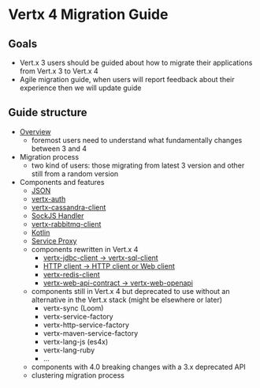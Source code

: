 # Vertx 4 Migration Guide

## Goals

- Vert.x 3 users should be guided about how to migrate their applications from Vert.x 3 to Vert.x 4
- Agile migration guide, when users will report feedback about their experience then we will update guide

## Guide structure

- [Overview](asciidoc/overview.adoc)
  - foremost users need to understand what fundamentally changes between 3 and 4
- Migration process
  - two kind of users: those migrating from latest 3 version and other still from a random version
- Components and features
  - [JSON](asciidoc/json.adoc)
  - [vertx-auth](asciidoc/auth.adoc)
  - [vertx-cassandra-client](asciidoc/cassandra.adoc)
  - [SockJS Handler](asciidoc/sockjs.adoc)
  - [vertx-rabbitmq-client](asciidoc/rabbitmq-client.adoc)
  - [Kotlin](asciidoc/kotlin.adoc)
  - [Service Proxy](asciidoc/service_proxy.adoc)
  - components rewritten in Vert.x 4
    - [vertx-jdbc-client → vertx-sql-client](asciidoc/jdbc_client.adoc)
    - [HTTP client -> HTTP client or Web client](asciidoc/http_client.adoc)
    - [vertx-redis-client](asciidoc/redis.adoc)
    - [vertx-web-api-contract -> vertx-web-openapi](asciidoc/openapi.adoc)
  - components still in Vert.x 4 but deprecated to use without an alternative in the Vert.x stack (might be elsewhere or later)
     - vertx-sync (Loom)
     - vertx-service-factory
     - vertx-http-service-factory
     - vertx-maven-service-factory
     - vertx-lang-js (es4x)
     - vertx-lang-ruby
     - ...
  - components with 4.0 breaking changes with a 3.x deprecated API
  - clustering migration process
